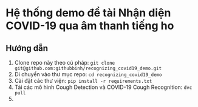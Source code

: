 # Hệ thống demo đề tài Nhận diện COVID-19 qua âm thanh tiếng ho

## Hướng dẫn
1. Clone repo này theo cú pháp:
```git clone git@github.com:githubbinh/recognizing_covid19_demo.git```
2. Di chuyển vào thư mục repo: ```cd recognizing_covid19_demo```
3. Cài đặt các thư viện:
```pip install -r requirements.txt ```
4. Tải các mô hình Cough Detection và COVID-19 Cough Recognition:
```dvc pull```
5. 